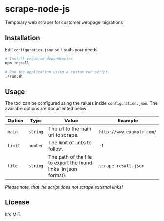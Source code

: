 # scrape-node-js

Temporary web scraper for customer webpage migrations.

## Installation

Edit `configuration.json` so it suits your needs.

```bash
# Install required dependencies
npm install

# Run the application using a custom run script.
./run.sh
```

## Usage

The tool can be configured using the values inside `configuration.json`. The available options are documented below:

| Option        | Type      | Value                                                             | Example                   |
| ------------- | --------- | ----------------------------------------------------------------- | ------------------------- |
| `main`        | `string`  | The url to the main url to scrape.                                | `http://www.example.com/` |
| `limit`       | `number`  | The limit of links to follow.                                     | `-1`                      |
| `file`        | `string`  | The path of the file to export the found links (in json format).  | `scrape-result.json`      |

_Please note, that the script does not scrape external links!_

## License

It's MIT.

